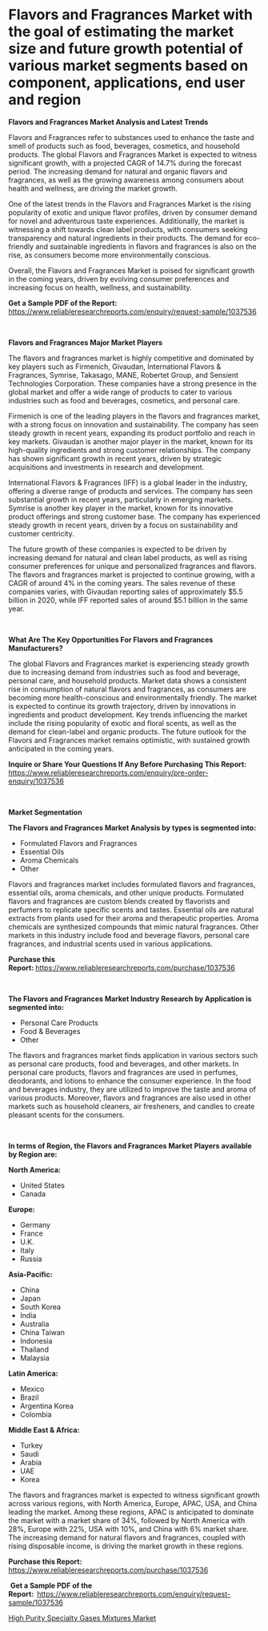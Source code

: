 <p><h1>Flavors and Fragrances Market with the goal of estimating the market size and future growth potential of various market segments based on component, applications, end user and region</h1></p><p><strong>Flavors and Fragrances Market Analysis and Latest Trends</strong></p>
<p><p>Flavors and Fragrances refer to substances used to enhance the taste and smell of products such as food, beverages, cosmetics, and household products. The global Flavors and Fragrances Market is expected to witness significant growth, with a projected CAGR of 14.7% during the forecast period. The increasing demand for natural and organic flavors and fragrances, as well as the growing awareness among consumers about health and wellness, are driving the market growth.</p><p>One of the latest trends in the Flavors and Fragrances Market is the rising popularity of exotic and unique flavor profiles, driven by consumer demand for novel and adventurous taste experiences. Additionally, the market is witnessing a shift towards clean label products, with consumers seeking transparency and natural ingredients in their products. The demand for eco-friendly and sustainable ingredients in flavors and fragrances is also on the rise, as consumers become more environmentally conscious.</p><p>Overall, the Flavors and Fragrances Market is poised for significant growth in the coming years, driven by evolving consumer preferences and increasing focus on health, wellness, and sustainability.</p></p>
<p><strong>Get a Sample PDF of the Report:&nbsp;</strong> <a href="https://www.reliableresearchreports.com/enquiry/request-sample/1037536">https://www.reliableresearchreports.com/enquiry/request-sample/1037536</a></p>
<p>&nbsp;</p>
<p><strong>Flavors and Fragrances Major Market Players</strong></p>
<p><p>The flavors and fragrances market is highly competitive and dominated by key players such as Firmenich, Givaudan, International Flavors & Fragrances, Symrise, Takasago, MANE, Robertet Group, and Sensient Technologies Corporation. These companies have a strong presence in the global market and offer a wide range of products to cater to various industries such as food and beverages, cosmetics, and personal care.</p><p>Firmenich is one of the leading players in the flavors and fragrances market, with a strong focus on innovation and sustainability. The company has seen steady growth in recent years, expanding its product portfolio and reach in key markets. Givaudan is another major player in the market, known for its high-quality ingredients and strong customer relationships. The company has shown significant growth in recent years, driven by strategic acquisitions and investments in research and development.</p><p>International Flavors & Fragrances (IFF) is a global leader in the industry, offering a diverse range of products and services. The company has seen substantial growth in recent years, particularly in emerging markets. Symrise is another key player in the market, known for its innovative product offerings and strong customer base. The company has experienced steady growth in recent years, driven by a focus on sustainability and customer centricity.</p><p>The future growth of these companies is expected to be driven by increasing demand for natural and clean label products, as well as rising consumer preferences for unique and personalized fragrances and flavors. The flavors and fragrances market is projected to continue growing, with a CAGR of around 4% in the coming years. The sales revenue of these companies varies, with Givaudan reporting sales of approximately $5.5 billion in 2020, while IFF reported sales of around $5.1 billion in the same year.</p></p>
<p>&nbsp;</p>
<p><strong>What Are The Key Opportunities For Flavors and Fragrances Manufacturers?</strong></p>
<p><p>The global Flavors and Fragrances market is experiencing steady growth due to increasing demand from industries such as food and beverage, personal care, and household products. Market data shows a consistent rise in consumption of natural flavors and fragrances, as consumers are becoming more health-conscious and environmentally friendly. The market is expected to continue its growth trajectory, driven by innovations in ingredients and product development. Key trends influencing the market include the rising popularity of exotic and floral scents, as well as the demand for clean-label and organic products. The future outlook for the Flavors and Fragrances market remains optimistic, with sustained growth anticipated in the coming years.</p></p>
<p><strong>Inquire or Share Your Questions If Any Before Purchasing This Report:</strong> <a href="https://www.reliableresearchreports.com/enquiry/pre-order-enquiry/1037536">https://www.reliableresearchreports.com/enquiry/pre-order-enquiry/1037536</a></p>
<p>&nbsp;</p>
<p><strong>Market Segmentation</strong></p>
<p><strong>The Flavors and Fragrances Market Analysis by types is segmented into:</strong></p>
<p><ul><li>Formulated Flavors and Fragrances</li><li>Essential Oils</li><li>Aroma Chemicals</li><li>Other</li></ul></p>
<p><p>Flavors and fragrances market includes formulated flavors and fragrances, essential oils, aroma chemicals, and other unique products. Formulated flavors and fragrances are custom blends created by flavorists and perfumers to replicate specific scents and tastes. Essential oils are natural extracts from plants used for their aroma and therapeutic properties. Aroma chemicals are synthesized compounds that mimic natural fragrances. Other markets in this industry include food and beverage flavors, personal care fragrances, and industrial scents used in various applications.</p></p>
<p><strong>Purchase this Report:&nbsp;</strong><a href="https://www.reliableresearchreports.com/purchase/1037536">https://www.reliableresearchreports.com/purchase/1037536</a></p>
<p>&nbsp;</p>
<p><strong>The Flavors and Fragrances Market Industry Research by Application is segmented into:</strong></p>
<p><ul><li>Personal Care Products</li><li>Food & Beverages</li><li>Other</li></ul></p>
<p><p>The flavors and fragrances market finds application in various sectors such as personal care products, food and beverages, and other markets. In personal care products, flavors and fragrances are used in perfumes, deodorants, and lotions to enhance the consumer experience. In the food and beverages industry, they are utilized to improve the taste and aroma of various products. Moreover, flavors and fragrances are also used in other markets such as household cleaners, air fresheners, and candles to create pleasant scents for the consumers.</p></p>
<p>&nbsp;</p>
<p><strong>In terms of Region, the Flavors and Fragrances Market Players available by Region are:</strong></p>
<p>
    <p> <strong> North America: </strong>
        <ul>
            <li>United States</li>
            <li>Canada</li>
        </ul>
        </p> 
    <p> <strong> Europe: </strong>
        <ul>
            <li>Germany</li>
            <li>France</li>
            <li>U.K.</li>
            <li>Italy</li>
            <li>Russia</li>
        </ul>
        </p> 
    <p> <strong> Asia-Pacific: </strong>
        <ul>
            <li>China</li>
            <li>Japan</li>
            <li>South Korea</li>
            <li>India</li>
            <li>Australia</li>
            <li>China Taiwan</li>
            <li>Indonesia</li>
            <li>Thailand</li>
            <li>Malaysia</li>
        </ul>
        </p> 
    <p> <strong> Latin America: </strong>
        <ul>
            <li>Mexico</li>
            <li>Brazil</li>
            <li>Argentina Korea</li>
            <li>Colombia</li>
        </ul>
        </p> 
    <p> <strong> Middle East & Africa: </strong>
        <ul>
            <li>Turkey</li>
            <li>Saudi</li>
            <li>Arabia</li>
            <li>UAE</li>
            <li>Korea</li>
        </ul>
    </p>
    </p>
<p><p>The flavors and fragrances market is expected to witness significant growth across various regions, with North America, Europe, APAC, USA, and China leading the market. Among these regions, APAC is anticipated to dominate the market with a market share of 34%, followed by North America with 28%, Europe with 22%, USA with 10%, and China with 6% market share. The increasing demand for natural flavors and fragrances, coupled with rising disposable income, is driving the market growth in these regions.</p></p>
<p><strong>Purchase this Report: </strong><a href="https://www.reliableresearchreports.com/purchase/1037536">https://www.reliableresearchreports.com/purchase/1037536</a></p>
<p>&nbsp;<strong>Get a Sample PDF of the Report:&nbsp;&nbsp;</strong><a href="https://www.reliableresearchreports.com/enquiry/request-sample/1037536">https://www.reliableresearchreports.com/enquiry/request-sample/1037536</a></p>
<p><strong></strong></p>
<p><p><a href="https://eight-handstand-8fb.notion.site/High-Purity-Specialty-Gases-Mixtures-Market-Size-Global-Industry-Overview-Market-Segmentation-and--724daa11c2fc4cf195eae254b9a44469">High Purity Specialty Gases Mixtures Market</a></p></p>